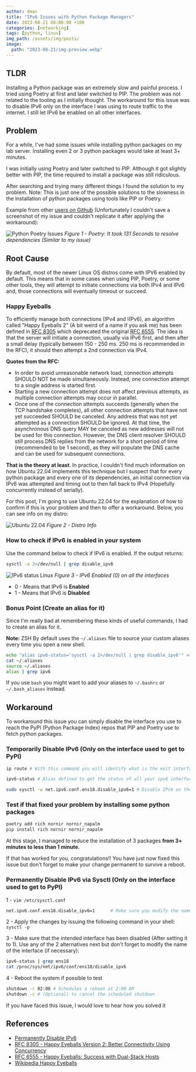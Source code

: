 ```yaml
---
author: dmac
title: "IPv6 Issues with Python Package Managers"
date: 2023-08-21 00:00:00 +100
categories: [networking]
tags: [python, linux]
img_path: /assets/img/posts/
image: 
  path: "2023-08-21/img-preview.webp"
---
```


## TLDR

Installing a Python package was an extremely slow and painful process. I tried using Poetry at first and later switched to PIP. The problem was not related to the tooling as I initially thought. The workaround for this issue was to disable IPv6 only on the interface I was using to route traffic to the internet. I still let IPv6 be enabled on all other interfaces.

## Problem

For a while, I've had some issues while installing python packages on my lab server. Installing even 2 or 3 python packages would take at least 3+ minutes.

I was initially using Poetry and later switched to PIP. Although it got slightly better with PIP, the time required to install a package was still ridiculous.

After searching and trying many different things I found the solution to my problem. Note: This is just one of the possible solutions to the slowness in the installation of python packages using tools like PIP or Poetry.

Example from other [users on Github](https://github.com/python-poetry/poetry/issues/2094#issuecomment-616201046) (Unfortunately I couldn't save a screenshot of my issue and couldn't replicate it after applying the workaround):

![Python Poetry Issues](2023-08-21/poetry-slow-resolv-deps.webp)
_Figure 1 - Poetry: It took 131 Seconds to resolve dependencies (Similar to my issue)_

## Root Cause

By default, most of the newer Linux OS distros come with IPV6 enabled by default. This means that in some cases when using PIP, Poetry, or some other tools, they will attempt to initiate connections via both IPv4 and IPv6 and, those connections will eventually timeout or succeed.

### Happy Eyeballs

To efficiently manage both connections (IPv4 and I(Pv6), an algorithm called "Happy Eyeballs 2" (A bit weird of a name if you ask me) has been defined in [RFC 8305](https://www.rfcreader.com/#rfc8305) which deprecated the original [RFC 6555](https://www.rfcreader.com/#rfc6555). The idea is that the server will initiate a connection, usually via IPv6 first, and then after a small delay (typically between 150 - 250 ms. 250 ms is recommended in the RFC), it should then attempt a 2nd connection via IPv4.

**Quotes from the RFC:**

- In order to avoid unreasonable network load, connection attempts SHOULD NOT be made simultaneously. Instead, one connection attempt to a single address is started first.
- Starting a new connection attempt does not affect previous attempts, as multiple connection attempts may occur in parallel.
- Once one of the connection attempts succeeds (generally when the TCP handshake completes), all other connection attempts that have not yet succeeded SHOULD be canceled. Any address that was not yet attempted as a connection SHOULD be ignored. At that time, the asynchronous DNS query MAY be canceled as new addresses will not be used for this connection. However, the DNS client resolver SHOULD still process DNS replies from the network for a short period of time (recommended to be 1 second), as they will populate the DNS cache and can be used for subsequent connections.

**That is the theory at least**. In practice, I couldn't find much information on how Ubuntu 22.04 implements this technique but I suspect that for every python package and every one of its dependencies, an initial connection via IPv6 was attempted and timing out to then fall back to IPv4 (Hopefully concurrently instead of serially).

For this post, I'm going to use Ubuntu 22.04 for the explanation of how to confirm if this is your problem and then to offer a workaround. Below, you can see info on my distro:

![Ubuntu 22.04](2023-08-21/ubuntu2204.webp)
_Figure 2 - Distro Info_

### How to check if IPv6 is enabled in your system

Use the command below to check if IPv6 is enabled. If the output returns:

```bash
sysctl -a 2>/dev/null | grep disable_ipv6
```

![IPv6 status Linux](2023-08-21/ipv6-status-linux.webp)
_Figure 3 - IPv6 Enabled (0) on all the interfaces_

- 0 - Means that IPv6 is **Enabled**
- 1 - Means that IPv6 is **Disabled**

### Bonus Point (Create an alias for it)

Since I'm really bad at remembering these kinds of useful commands, I had to create an alias for it.

**Note:** ZSH By default uses the `~/.aliases` file to source your custom aliases every time you open a new shell.

```bash
echo "alias ipv6-status='sysctl -a 2>/dev/null | grep disable_ipv6'" >> ~/.aliases
cat ~/.aliases
source ~/.aliases
alias | grep ipv6
```

If you use `bash` you might want to add your aliases to `~/.bashrc` or `~/.bash_aliases` instead.

## Workaround

To workaround this issue you can simply disable the interface you use to reach the PyPI (Python Package Index) repos that PIP and Poetry use to fetch python packages.

### Temporarily Disable IPv6 (Only on the interface used to get to PyPI)

```bash
ip route # With this command you will identify what is the exit interface you use to get to the internet (Or to a Local repository if that's your case)

ipv6-status # Alias defined to get the status of all your ipv6 interfaces

sudo sysctl -w net.ipv6.conf.ens18.disable_ipv6=1 # Disable IPv6 on the ens18 interface as it is used to route traffic to the internet and fetch packages from PyPI
```

### Test if that fixed your problem by installing some python packages

```bash
poetry add rich nornir nornir_napalm
pip install rich nornir nornir_napalm
```

At this stage, I managed to reduce the installation of 3 packages **from 3+ minutes to less than 1 minute.**

If that has worked for you, congratulations!! You have just now fixed this issue but don't forget to make your change permanent to survive a reboot.

### Permanently Disable IPv6 via Sysctl (Only on the interface used to get to PyPI)

1 - `vim /etc/sysctl.conf`

```bash
net.ipv6.conf.ens18.disable_ipv6=1      # Make sure you modify the name of the interface (ens18 in my case)
```

2 - Apply the changes by issuing the following command in your shell: `sysctl -p`

3 - Make sure that the intended interface has been disabled (After setting it to 1). Use any of the 2 alternatives next but don't forget to modify the name of the interface (if necessary):

```bash
ipv6-status | grep ens18
cat /proc/sys/net/ipv6/conf/ens18/disable_ipv6
```

4 - Reboot the system if possible to test 

```bash
shutdown -r 02:00 # Schedules a reboot at 2:00 AM
shutdown -c # (Optional) to cancel the scheduled shutdown
```

If you have faced this issue, I would love to hear how you solved it

## References

- [Permanently Disable IPv6](https://linuxconfig.org/how-to-disable-ipv6-address-on-ubuntu-22-04-lts-jammy-jellyfish)
- [RFC 8305  - Happy Eyeballs Version 2: Better Connectivity Using Concurrency](https://www.rfcreader.com/#rfc8305)
- [RFC 6555 - Happy Eyeballs: Success with Dual-Stack Hosts](https://www.rfcreader.com/#rfc6555)
- [Wikipedia Happy Eyeballs](https://en.wikipedia.org/wiki/Happy_Eyeballs)